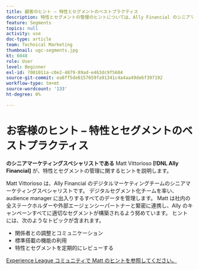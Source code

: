 ```yaml
---
title: 顧客のヒント – 特性とセグメントのベストプラクティス
description: 特性とセグメントの管理のヒントについては、Ally Financial のシニアマーケティングスペシャリストである Matt Vittorioso が説明しています。
feature: Segments
topics: null
activity: use
doc-type: article
team: Technical Marketing
thumbnail: ugc-segments.jpg
kt: 6048
role: User
level: Beginner
exl-id: 7001011a-c0e2-4879-89ad-e463dc9f5604
source-git-commit: ea8ff5de0157659fa91341c4a4aa49de6f397192
workflow-type: tm+mt
source-wordcount: '133'
ht-degree: 0%

---
```


# お客様のヒント – 特性とセグメントのベストプラクティス

**のシニアマーケティングスペシャリストである** Matt Vittorioso **[!DNL Ally Financial]** が、特性とセグメントの管理に関するヒントを説明します。

Matt Vittorioso は、Ally Financial のデジタルマーケティングチームのシニアマーケティングスペシャリストです。 デジタルセグメント化チームを率い、audience manager に出入りするすべてのデータを管理します。 Matt は社内の全ステークホルダーや外部エージェンシーパートナーと緊密に連携し、Ally のキャンペーンすべてに適切なセグメントが構築されるよう努めています。 ヒントには、次のようなトピックが含まれます。

* 関係者との調整とコミュニケーション
* 標準搭載の機能の利用
* 特性とセグメントを定期的にレビューする

[Experience League コミュニティで Matt のヒントを参照してください。](https://experienceleaguecommunities.adobe.com/t5/adobe-audience-manager-blogs/traits-and-segments-best-practices/ba-p/367729?profile.language=ja)
